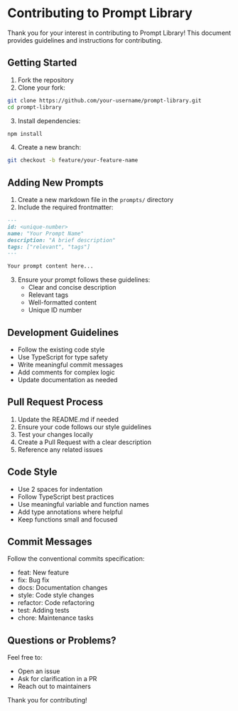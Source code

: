 # Contributing to Prompt Library

Thank you for your interest in contributing to Prompt Library! This document provides guidelines and instructions for contributing.

## Getting Started

1. Fork the repository
2. Clone your fork:
```bash
git clone https://github.com/your-username/prompt-library.git
cd prompt-library
```
3. Install dependencies:
```bash
npm install
```
4. Create a new branch:
```bash
git checkout -b feature/your-feature-name
```

## Adding New Prompts

1. Create a new markdown file in the `prompts/` directory
2. Include the required frontmatter:
```markdown
---
id: <unique-number>
name: "Your Prompt Name"
description: "A brief description"
tags: ["relevant", "tags"]
---

Your prompt content here...
```
3. Ensure your prompt follows these guidelines:
   - Clear and concise description
   - Relevant tags
   - Well-formatted content
   - Unique ID number

## Development Guidelines

- Follow the existing code style
- Use TypeScript for type safety
- Write meaningful commit messages
- Add comments for complex logic
- Update documentation as needed

## Pull Request Process

1. Update the README.md if needed
2. Ensure your code follows our style guidelines
3. Test your changes locally
4. Create a Pull Request with a clear description
5. Reference any related issues

## Code Style

- Use 2 spaces for indentation
- Follow TypeScript best practices
- Use meaningful variable and function names
- Add type annotations where helpful
- Keep functions small and focused

## Commit Messages

Follow the conventional commits specification:
- feat: New feature
- fix: Bug fix
- docs: Documentation changes
- style: Code style changes
- refactor: Code refactoring
- test: Adding tests
- chore: Maintenance tasks

## Questions or Problems?

Feel free to:
- Open an issue
- Ask for clarification in a PR
- Reach out to maintainers

Thank you for contributing!
